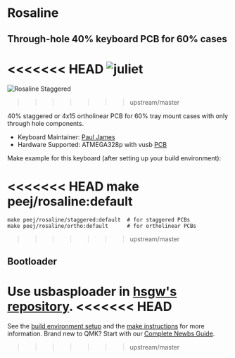 # Rosaline

## Through-hole 40% keyboard PCB for 60% cases

<<<<<<< HEAD
![juliet](https://github.com/peej/rosaline-keyboard/raw/master/images/pcb.jpg)
=======
![Rosaline Staggered](https://raw.githubusercontent.com/peej/rosaline-keyboard/a40d60e95ee69630db0ea53d97c59b9e5db4851f/images/pcb-staggered-render.jpg)
>>>>>>> upstream/master

40% staggered or 4x15 ortholinear PCB for 60% tray mount cases with only through hole components.

* Keyboard Maintainer: [Paul James](https://github.com/peej)
* Hardware Supported: ATMEGA328p with vusb [PCB](https://github.com/peej/rosaline-keyboard)

Make example for this keyboard (after setting up your build environment):

<<<<<<< HEAD
    make peej/rosaline:default
=======
    make peej/rosaline/staggered:default  # for staggered PCBs
    make peej/rosaline/ortho:default      # for ortholinear PCBs
>>>>>>> upstream/master

## Bootloader

Use usbasploader in [hsgw's repository](https://github.com/hsgw/USBaspLoader/tree/plaid).
<<<<<<< HEAD
=======

See the [build environment setup](https://docs.qmk.fm/#/getting_started_build_tools) and the [make instructions](https://docs.qmk.fm/#/getting_started_make_guide) for more information. Brand new to QMK? Start with our [Complete Newbs Guide](https://docs.qmk.fm/#/newbs).
>>>>>>> upstream/master
